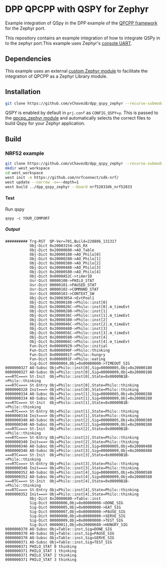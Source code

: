 # DPP QPCPP with QSPY for Zephyr

Example integration of QSpy in the DPP example of the [QPCPP framework](https://github.com/QuantumLeaps/qpcpp) for the  Zephyr port.

This repository contains an example integration of how to integrate QSPy in to the zephyr port.This example uses Zephyr's [console UART](https://github.com/vChavezB/dpp_qspy_zephyr/blob/main/src/bsp.cpp#L226). 

## Dependencies

This example uses an external [custom Zephyr module](https://github.com/vChavezB/qpcpp_zephyr) to facilitate the integration of QPCPP as a Zephyr Library module. 


## Installation

```bash
git clone https://github.com/vChavezB/dpp_qspy_zephyr --recurse-submodules
```
QSPY is enabled by default in `prj.conf` as `CONFIG_QSPY=y`. This is passed to the [qpcpp_zephyr module](https://github.com/vChavezB/qpcpp_zephyr) and automatically selects the correct files to build Qspy for your Zephyr application.

## Build 

### NRF52 example

```bash
git clone https://github.com/vChavezB/dpp_qspy_zephyr --recurse-submodules
mkdir west_workspace
cd west_workspace
west init -m https://github.com/nrfconnect/sdk-nrf/
west update --narrow -o=--depth=1
west build ../dpp_qspy_zephyr --board nrf52833dk_nrf52833
```

#### Test

Run qspy


```
qspy -c YOUR_COMPORT
```

##### Output
```
########## Trg-RST  QP-Ver=701,Build=220806_131317
           Obj-Dict 0x20003154->QS_RX
           Obj-Dict 0x20000680->AO_Table
           Obj-Dict 0x20000180->AO_Philo[0]
           Obj-Dict 0x20000280->AO_Philo[1]
           Obj-Dict 0x20000380->AO_Philo[2]
           Obj-Dict 0x20000480->AO_Philo[3]
           Obj-Dict 0x20000580->AO_Philo[4]
           Obj-Dict 0x0000A52C->timerID
           Usr-Dict 00000100->PHILO_STAT
           Usr-Dict 00000101->PAUSED_STAT
           Usr-Dict 00000102->COMMAND_STAT
           Usr-Dict 00000103->CONTEXT_SW
           Obj-Dict 0x20003054->EvtPool1
           Obj-Dict 0x20000180->Philo::inst[0]
           Obj-Dict 0x2000026C->Philo::inst[0].m_timeEvt
           Obj-Dict 0x20000280->Philo::inst[1]
           Obj-Dict 0x2000036C->Philo::inst[1].m_timeEvt
           Obj-Dict 0x20000380->Philo::inst[2]
           Obj-Dict 0x2000046C->Philo::inst[2].m_timeEvt
           Obj-Dict 0x20000480->Philo::inst[3]
           Obj-Dict 0x2000056C->Philo::inst[3].m_timeEvt
           Obj-Dict 0x20000580->Philo::inst[4]
           Obj-Dict 0x2000066C->Philo::inst[4].m_timeEvt
           Fun-Dict 0x00008929->Philo::initial
           Fun-Dict 0x0000890F->Philo::thinking
           Fun-Dict 0x00008917->Philo::hungry
           Fun-Dict 0x0000891F->Philo::eating
           Sig-Dict 00000004,Obj=0x00000000->TIMEOUT_SIG
0000000327 AO-Subsc Obj=Philo::inst[0],Sig=00000005,Obj=0x20000180
0000000327 AO-Subsc Obj=Philo::inst[0],Sig=00000009,Obj=0x20000180
===RTC===> St-Init  Obj=Philo::inst[0],State=0x00009B1B->Philo::thinking
===RTC===> St-Entry Obj=Philo::inst[0],State=Philo::thinking
0000000328 Init===> Obj=Philo::inst[0],State=Philo::thinking
0000000334 AO-Subsc Obj=Philo::inst[1],Sig=00000005,Obj=0x20000280
0000000334 AO-Subsc Obj=Philo::inst[1],Sig=00000009,Obj=0x20000280
===RTC===> St-Init  Obj=Philo::inst[1],State=0x00009B1B->Philo::thinking
===RTC===> St-Entry Obj=Philo::inst[1],State=Philo::thinking
0000000334 Init===> Obj=Philo::inst[1],State=Philo::thinking
0000000340 AO-Subsc Obj=Philo::inst[2],Sig=00000005,Obj=0x20000380
0000000340 AO-Subsc Obj=Philo::inst[2],Sig=00000009,Obj=0x20000380
===RTC===> St-Init  Obj=Philo::inst[2],State=0x00009B1B->Philo::thinking
===RTC===> St-Entry Obj=Philo::inst[2],State=Philo::thinking
0000000340 Init===> Obj=Philo::inst[2],State=Philo::thinking
0000000346 AO-Subsc Obj=Philo::inst[3],Sig=00000005,Obj=0x20000480
0000000346 AO-Subsc Obj=Philo::inst[3],Sig=00000009,Obj=0x20000480
===RTC===> St-Init  Obj=Philo::inst[3],State=0x00009B1B->Philo::thinking
===RTC===> St-Entry Obj=Philo::inst[3],State=Philo::thinking
0000000346 Init===> Obj=Philo::inst[3],State=Philo::thinking
0000000352 AO-Subsc Obj=Philo::inst[4],Sig=00000005,Obj=0x20000580
0000000352 AO-Subsc Obj=Philo::inst[4],Sig=00000009,Obj=0x20000580
===RTC===> St-Init  Obj=Philo::inst[4],State=0x00009B1B->Philo::thinking
===RTC===> St-Entry Obj=Philo::inst[4],State=Philo::thinking
0000000352 Init===> Obj=Philo::inst[4],State=Philo::thinking
           Obj-Dict 0x20000680->Table::inst
           Sig-Dict 00000006,Obj=0x00000000->DONE_SIG
           Sig-Dict 00000005,Obj=0x00000000->EAT_SIG
           Sig-Dict 00000007,Obj=0x00000000->PAUSE_SIG
           Sig-Dict 00000008,Obj=0x00000000->SERVE_SIG
           Sig-Dict 00000009,Obj=0x00000000->TEST_SIG
           Sig-Dict 00000011,Obj=0x20000680->HUNGRY_SIG
0000000370 AO-Subsc Obj=Table::inst,Sig=DONE_SIG
0000000370 AO-Subsc Obj=Table::inst,Sig=PAUSE_SIG
0000000370 AO-Subsc Obj=Table::inst,Sig=SERVE_SIG
0000000371 AO-Subsc Obj=Table::inst,Sig=TEST_SIG
0000000371 PHILO_STAT 0 thinking
0000000371 PHILO_STAT 1 thinking
0000000371 PHILO_STAT 2 thinking
0000000371 PHILO_STAT 3 thinking
```



